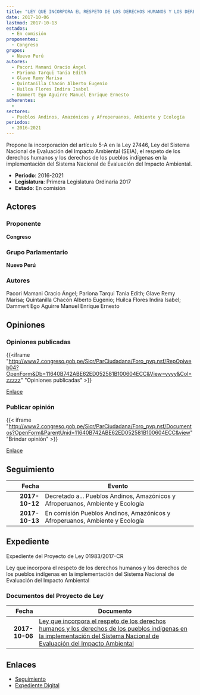 ```yaml
---
title: "LEY QUE INCORPORA EL RESPETO DE LOS DERECHOS HUMANOS Y LOS DERECHOS DE LOS PUEBLOS INDÍGENAS EN LA IMPLEMENTACIÓN DEL SISTEMA NACIONAL DE EVALUACIÓN DEL IMPACTO AMBIENTAL"
date: 2017-10-06
lastmod: 2017-10-13
estados: 
  - En comisión
proponentes: 
  - Congreso
grupos: 
  - Nuevo Perú
autores: 
  - Pacori Mamani Oracio Ángel
  - Pariona Tarqui Tania Edith
  - Glave Remy Marisa
  - Quintanilla Chacón Alberto Eugenio
  - Huilca Flores Indira Isabel
  - Dammert Ego Aguirre Manuel Enrique Ernesto
adherentes: 
  - 
sectores: 
  - Pueblos Andinos, Amazónicos y Afroperuanos, Ambiente y Ecología
periodos: 
  - 2016-2021
---
```


Propone la incorporación del artículo 5-A en la Ley 27446, Ley del Sistema Nacional de Evaluación del Impacto Ambiental (SEIA), el respeto de los derechos humanos y los derechos de los pueblos indígenas en la implementación del Sistema Nacional de Evaluación del Impacto Ambiental.

- **Periodo**: 2016-2021
- **Legislatura**: Primera Legislatura Ordinaria 2017
- **Estado**: En comisión

## Actores

### Proponente

**Congreso**

### Grupo Parlamentario

**Nuevo Perú**

### Autores

Pacori Mamani Oracio Ángel; Pariona Tarqui Tania Edith; Glave Remy Marisa; Quintanilla Chacón Alberto Eugenio; Huilca Flores Indira Isabel; Dammert Ego Aguirre Manuel Enrique Ernesto


## Opiniones

### Opiniones publicadas

{{<iframe "http://www2.congreso.gob.pe/Sicr/ParCiudadana/Foro_pvp.nsf/RepOpiweb04?OpenForm&Db=11640B742ABE62ED052581B100604ECC&View=yyyy&Col=zzzzz" "Opiniones publicadas" >}}

[Enlace](http://www2.congreso.gob.pe/Sicr/ParCiudadana/Foro_pvp.nsf/RepOpiweb04?OpenForm&Db=11640B742ABE62ED052581B100604ECC&View=yyyy&Col=zzzzz)
### Publicar opinión

{{< iframe "http://www2.congreso.gob.pe/Sicr/ParCiudadana/Foro_pvp.nsf/Documentos?OpenForm&ParentUnid=11640B742ABE62ED052581B100604ECC&view" "Brindar opinión" >}}

[Enlace](http://www2.congreso.gob.pe/Sicr/ParCiudadana/Foro_pvp.nsf/Documentos?OpenForm&ParentUnid=11640B742ABE62ED052581B100604ECC&view)

## Seguimiento

| Fecha | Evento |
|------:|--------|
| **2017-10-12** | Decretado a... Pueblos Andinos, Amazónicos y Afroperuanos, Ambiente y Ecología|
| **2017-10-13** | En comisión Pueblos Andinos, Amazónicos y Afroperuanos, Ambiente y Ecología|


## Expediente

Expediente del Proyecto de Ley 01983/2017-CR

Ley que incorpora el respeto de los derechos humanos y los derechos de los pueblos indígenas en la implementación del Sistema Nacional de Evaluación del Impacto Ambiental


### Documentos del Proyecto de Ley

| Fecha | Documento |
|------:|--------|
| **2017-10-06** | [Ley que incorpora el respeto de los derechos humanos y los derechos de los pueblos indígenas en la implementación del Sistema Nacional de Evaluación del Impacto Ambiental](http://www.leyes.congreso.gob.pe/Documentos/2016_2021/Proyectos_de_Ley_y_de_Resoluciones_Legislativas/PL0198320171006.pdf) |

## Enlaces 

- [Seguimiento](http://www2.congreso.gob.pe/Sicr/TraDocEstProc/CLProLey2016.nsf/f7fff46988ca05b1052578e100829cc7/e85d04c8414dc7a7052581b1007827c4?OpenDocument)
- [Expediente Digital](http://www2.congreso.gob.pe/Sicr/TraDocEstProc/CLProLey2016.nsf/f7fff46988ca05b1052578e100829cc7/e85d04c8414dc7a7052581b1007827c4?OpenDocument&Click=05257FB7005EB655.eb71d0cf91d8294e05256cdf006b5706/$Body/0.1C6C)

